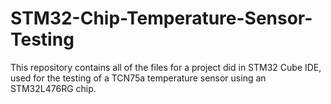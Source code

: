 # STM32-Chip-Temperature-Sensor-Testing
This repository contains all of the files for a project did in STM32 Cube IDE, used for the testing of a TCN75a temperature sensor using an STM32L476RG chip.
